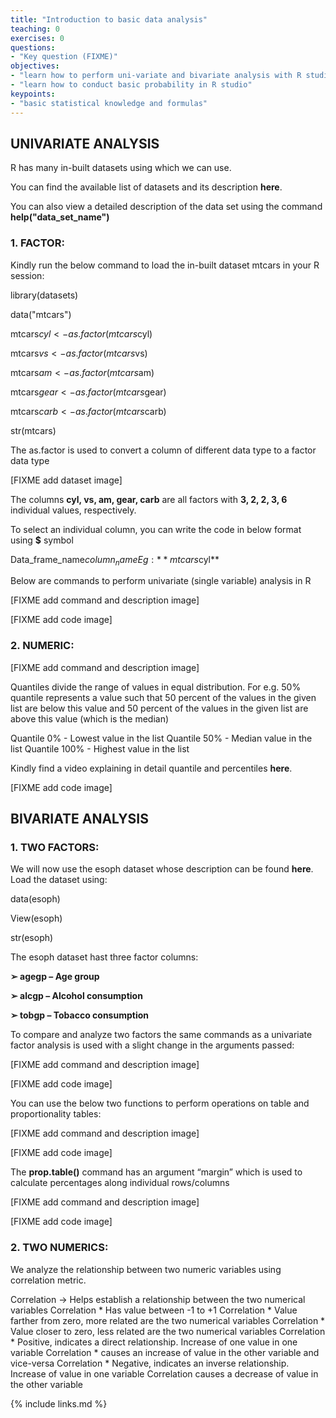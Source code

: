 ```yaml
---
title: "Introduction to basic data analysis"
teaching: 0
exercises: 0
questions:
- "Key question (FIXME)"
objectives:
- "learn how to perform uni-variate and bivariate analysis with R studio"
- "learn how to conduct basic probability in R studio"
keypoints:
- "basic statistical knowledge and formulas"
---
```


## **UNIVARIATE ANALYSIS**

R has many in-built datasets using which we can use. 

You can find the available list of datasets and its description **here**.

You can also view a detailed description of the data set using the command **help("data_set_name")**

### **1. FACTOR:**

Kindly run the below command to load the in-built dataset mtcars in your R session: 

library(datasets)

data("mtcars")

mtcars$cyl <- as.factor(mtcars$cyl) 

mtcars$vs <- as.factor(mtcars$vs) 

mtcars$am <- as.factor(mtcars$am) 

mtcars$gear <- as.factor(mtcars$gear) 

mtcars$carb <- as.factor(mtcars$carb) 

str(mtcars) 

The as.factor is used to convert a column of different data type to a factor data type

[FIXME add dataset image]

The columns **cyl, vs, am, gear, carb** are all factors with **3, 2, 2, 3, 6** individual values, respectively.

To select an individual column, you can write the code in below format using **$** symbol 

Data_frame_name$column_name 
Eg: **mtcars$cyl**

Below are commands to perform univariate (single variable) analysis in R

[FIXME add command and description image]

[FIXME add code image]

### **2. NUMERIC:**

[FIXME add command and description image]

Quantiles divide the range of values in equal distribution. For e.g. 50% quantile represents 
a value such that 50 percent of the values in the given list are below this value and 50 percent of
the values in the given list are above this value (which is the median)

Quantile 0% - Lowest value in the list
Quantile 50% - Median value in the list 
Quantile 100% - Highest value in the list 

Kindly find a video explaining in detail quantile and percentiles **here**.

[FIXME add code image]

## **BIVARIATE ANALYSIS**

### **1. TWO FACTORS:** 

We will now use the esoph dataset whose description can be found **here**. Load the dataset using: 

   data(esoph)
   
   View(esoph) 
   
   str(esoph)
   
The esoph dataset hast three factor columns: 

**➢ agegp – Age group** 

**➢ alcgp – Alcohol consumption** 

**➢ tobgp – Tobacco consumption**

To compare and analyze two factors the same commands as a univariate factor analysis is used with a slight change in the arguments passed:

[FIXME add command and description image]

[FIXME add code image]

You can use the below two functions to perform operations on table and proportionality tables:

[FIXME add command and description image]

[FIXME add code image]

The **prop.table()** command has an argument “margin” which is used to calculate percentages along individual rows/columns

[FIXME add command and description image]

[FIXME add code image]


### **2. TWO NUMERICS:**

We analyze the relationship between two numeric variables using correlation metric.

Correlation → Helps establish a relationship between the two numerical variables Correlation 
            * Has value between -1 to +1 Correlation 
            * Value farther from zero, more related are the two numerical variables Correlation
            * Value closer to zero, less related are the two numerical variables Correlation
            * Positive, indicates a direct relationship. Increase of one value in one variable Correlation 
            * causes an increase of value in the other variable and vice-versa Correlation 
            * Negative, indicates an inverse relationship. Increase of value in one variable Correlation 
              causes a decrease of value in the other variable






{% include links.md %}
